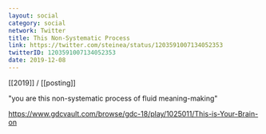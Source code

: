 ```yaml
---
layout: social
category: social
network: Twitter
title: This Non-Systematic Process
link: https://twitter.com/steinea/status/1203591007134052353
twitterID: 1203591007134052353
date: 2019-12-08
---
```


[[2019]] / [[posting]]

"you are this non-systematic process of fluid meaning-making"

<https://www.gdcvault.com/browse/gdc-18/play/1025011/This-is-Your-Brain-on>
